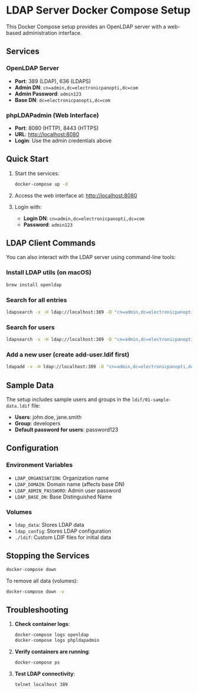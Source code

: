 # LDAP Server Docker Compose Setup

This Docker Compose setup provides an OpenLDAP server with a web-based administration interface.

## Services

### OpenLDAP Server

- **Port**: 389 (LDAP), 636 (LDAPS)
- **Admin DN**: `cn=admin,dc=electronicpanopti,dc=com`
- **Admin Password**: `admin123`
- **Base DN**: `dc=electronicpanopti,dc=com`

### phpLDAPadmin (Web Interface)

- **Port**: 8080 (HTTP), 8443 (HTTPS)
- **URL**: <http://localhost:8080>
- **Login**: Use the admin credentials above

## Quick Start

1. Start the services:

   ```bash
   docker-compose up -d
   ```

2. Access the web interface at: <http://localhost:8080>

3. Login with:
   - **Login DN**: `cn=admin,dc=electronicpanopti,dc=com`
   - **Password**: `admin123`

## LDAP Client Commands

You can also interact with the LDAP server using command-line tools:

### Install LDAP utils (on macOS)

```bash
brew install openldap
```

### Search for all entries

```bash
ldapsearch -x -H ldap://localhost:389 -D "cn=admin,dc=electronicpanopti,dc=com" -w admin123 -b "dc=electronicpanopti,dc=com"
```

### Search for users

```bash
ldapsearch -x -H ldap://localhost:389 -D "cn=admin,dc=electronicpanopti,dc=com" -w admin123 -b "ou=people,dc=electronicpanopti,dc=com"
```

### Add a new user (create add-user.ldif first)

```bash
ldapadd -x -H ldap://localhost:389 -D "cn=admin,dc=electronicpanopti,dc=com" -w admin123 -f add-user.ldif
```

## Sample Data

The setup includes sample users and groups in the `ldif/01-sample-data.ldif` file:

- **Users**: john.doe, jane.smith
- **Group**: developers
- **Default password for users**: password123

## Configuration

### Environment Variables

- `LDAP_ORGANISATION`: Organization name
- `LDAP_DOMAIN`: Domain name (affects base DN)
- `LDAP_ADMIN_PASSWORD`: Admin user password
- `LDAP_BASE_DN`: Base Distinguished Name

### Volumes

- `ldap_data`: Stores LDAP data
- `ldap_config`: Stores LDAP configuration
- `./ldif`: Custom LDIF files for initial data

## Stopping the Services

```bash
docker-compose down
```

To remove all data (volumes):

```bash
docker-compose down -v
```

## Troubleshooting

1. **Check container logs**:

   ```bash
   docker-compose logs openldap
   docker-compose logs phpldapadmin
   ```

2. **Verify containers are running**:

   ```bash
   docker-compose ps
   ```

3. **Test LDAP connectivity**:

   ```bash
   telnet localhost 389
   ```
